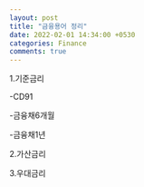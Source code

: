 ```yaml
---
layout: post
title: "금융용어 정리"
date: 2022-02-01 14:34:00 +0530
categories: Finance
comments: true
---
```


1.기준금리

-CD91

-금융채6개월

-금융채1년

2.가산금리

3.우대금리
